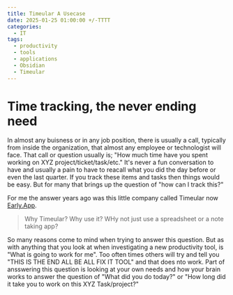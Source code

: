 ```yaml
---
title: Timeular A Usecase 
date: 2025-01-25 01:00:00 +/-TTTT
categories:
  - IT
tags:
  - productivity
  - tools
  - applications
  - Obsidian
  - Timeular
---
```

# Time tracking, the never ending need

In almost any buisness or in any job position, there is usually a call, typically from inside the organization, that almost any employee or technologist will face. That call or question usually is; "How much time have you spent working on XYZ project/ticket/task/etc." It's never a fun conversation to have and usually a pain to have to reacall what you did the day before or even the last quarter. If you track these items and tasks then things would be easy. But for many that brings up the question of "how can I track this?" 

For me the answer years ago was this little company called Timeular now [Early.App](https://early.app/).


> Why Timeular? Why use it? WHy not just use a spreadsheet or a note taking app?


So many reasons come to mind when trying to answer this question. But as with anything that you look at when investigating a new productivity tool, is "What is going to work for me". Too often times others will try and tell you "THIS IS THE END ALL BE ALL FIX IT TOOL" and that does nto work. Part of ansswering this question is looking at your own needs and how your brain works to answer the question of "What did you do today?" or "How long did it take you to work on this XYZ Task/project?"

